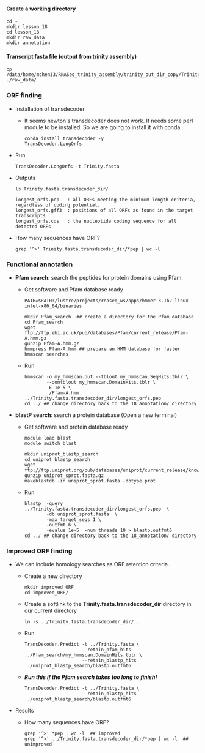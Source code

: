 #### Create a working directory

```{php}
cd ~
mkdir lesson_18
cd lesson_18
mkdir raw_data
mkdir annotation
```

#### Transcript fasta file (output from trinity assembly)

```{php}
cp /data/home/mchen33/RNASeq_trinity_assembly/trinity_out_dir_copy/Trinity.fasta ./raw_data/
```

### ORF finding

* Installation of  transdecoder
    + It seems newton's transdecoder does not work. It needs some perl module to be installed. So we are going to install it with conda.

        ```{php}
        conda install transdecoder -y
        TransDecoder.LongOrfs
        ```
    
* Run
    ```{php}
    TransDecoder.LongOrfs -t Trinity.fasta
    ```

* Outputs
    
    ```{php}
    ls Trinity.fasta.transdecoder_dir/
    ```
    
    ```{R}
    longest_orfs.pep   : all ORFs meeting the minimum length criteria, regardless of coding potential.
    longest_orfs.gff3  : positions of all ORFs as found in the target transcripts
    longest_orfs.cds   : the nucleotide coding sequence for all detected ORFs
    ```

* How many sequences have ORF?

    ```{php}
    grep '^>' Trinity.fasta.transdecoder_dir/*pep | wc -l
    ```

### Functional annotation

* __Pfam search__: search the peptides for protein domains using Pfam.
    + Get software and Pfam database ready
        ```{php}
        PATH=$PATH:/lustre/projects/rnaseq_ws/apps/hmmer-3.1b2-linux-intel-x86_64/binaries
        
        mkdir Pfam_search  ## create a directory for the Pfam database
        cd Pfam_search
        wget ftp://ftp.ebi.ac.uk/pub/databases/Pfam/current_release/Pfam-A.hmm.gz
        gunzip Pfam-A.hmm.gz
        hmmpress Pfam-A.hmm ## prepare an HMM database for faster hmmscan searches
        ```

    + Run
        ```{php}
        hmmscan -o my_hmmscan.out --tblout my_hmmscan.SeqHits.tblr \
                --domtblout my_hmmscan.DomainHits.tblr \
                -E 1e-5 \
                ./Pfam-A.hmm ../Trinity.fasta.transdecoder_dir/longest_orfs.pep
        cd ../ ## change directory back to the 18_annotation/ directory
        ```
    
* __blastP search__: search a protein database (Open a new terminal)

    + Get software and protein database ready
        
        ```{php}
        module load blast
        module switch blast
        
        mkdir uniprot_blastp_search
        cd uniprot_blastp_search
        wget ftp://ftp.uniprot.org/pub/databases/uniprot/current_release/knowledgebase/complete/uniprot_sprot.fasta.gz
        gunzip uniprot_sprot.fasta.gz
        makeblastdb -in uniprot_sprot.fasta -dbtype prot
        ```
    
    + Run
        
        ```{php}
        blastp  -query ../Trinity.fasta.transdecoder_dir/longest_orfs.pep  \
                -db uniprot_sprot.fasta  \
                -max_target_seqs 1 \
                -outfmt 6 \
                -evalue 1e-5  -num_threads 10 > blastp.outfmt6
        cd ../ ## change directory back to the 18_annotation/ directory
        ```


### Improved ORF finding

* We can include homology searches as ORF retention criteria.
    + Create a new directory
    
        ```{php}
        mkdir improved_ORF
        cd improved_ORF/
        ```
    + Create a softlink to the __Trinity.fasta.transdecoder_dir__ directory in our current directory
    
        ```
        ln -s ../Trinity.fasta.transdecoder_dir/ .
        ```
        
    + Run
        
        ```{php}
        TransDecoder.Predict -t ../Trinity.fasta \
                             --retain_pfam_hits ../Pfam_search/my_hmmscan.DomainHits.tblr \
                             --retain_blastp_hits ../uniprot_blastp_search/blastp.outfmt6
        ```
        
    + __*Run this if the Pfam search takes too long to finish!*__
    
        ```{php}
        TransDecoder.Predict -t ../Trinity.fasta \
                             --retain_blastp_hits ../uniprot_blastp_search/blastp.outfmt6
        ```    
    

* Results

    + How many sequences have ORF?
    
        ```{php}
        grep '^>' *pep | wc -l  ## improved
        grep '^>' ../Trinity.fasta.transdecoder_dir/*pep | wc -l  ## unimproved
        ```
